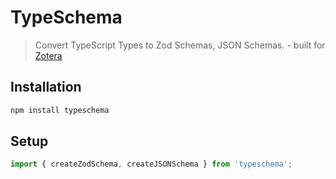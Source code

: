 # TypeSchema

> Convert TypeScript Types to Zod Schemas, JSON Schemas. - built for [Zotera](https://github.com/zotera/zotera)

## Installation

```bash
npm install typeschema
```

## Setup

```typescript
import { createZodSchema, createJSONSchema } from 'typeschema';

```
